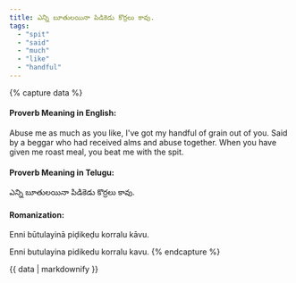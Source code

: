 ```yaml
---
title: ఎన్ని బూతులయినా పిడికెడు కొర్రలు కావు.
tags:
  - "spit"
  - "said"
  - "much"
  - "like"
  - "handful"
---
```


{% capture data %}
#### Proverb Meaning in English:
Abuse me as much as you like, I've got my handful of grain out of you.
Said by a beggar who had received alms and abuse together.
When you have given me roast meal, you beat me with the spit.

#### Proverb Meaning in Telugu:
ఎన్ని బూతులయినా పిడికెడు కొర్రలు కావు.

#### Romanization:
Enni būtulayinā piḍikeḍu korralu kāvu.

Enni butulayina pidikedu korralu kavu.
{% endcapture %}

{{ data | markdownify }}

